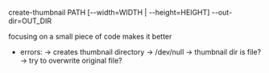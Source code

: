 create-thumbnail PATH [--width=WIDTH | --height=HEIGHT] --out-dir=OUT_DIR

focusing on a small piece of code makes it better

* errors:
    -> creates thumbnail directory
    -> /dev/null
    -> thumbnail dir is file?
    -> try to overwrite original file?
